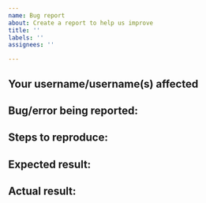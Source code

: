 ```yaml
---
name: Bug report
about: Create a report to help us improve
title: ''
labels: ''
assignees: ''

---
```


## Your username/username(s) affected
<!-- list of affected usernames -->

## Bug/error being reported:
<!-- A description of the bug that you are reporting -->

## Steps to reproduce:
<!--
Optimally an ordered list with the steps needed to reproduce the bug

### Example:
1. Step 1
2. Step 2
3. Step 3
-->

## Expected result:
<!-- The result you were expecting -->

## Actual result:
<!-- The result that actually happened -->
